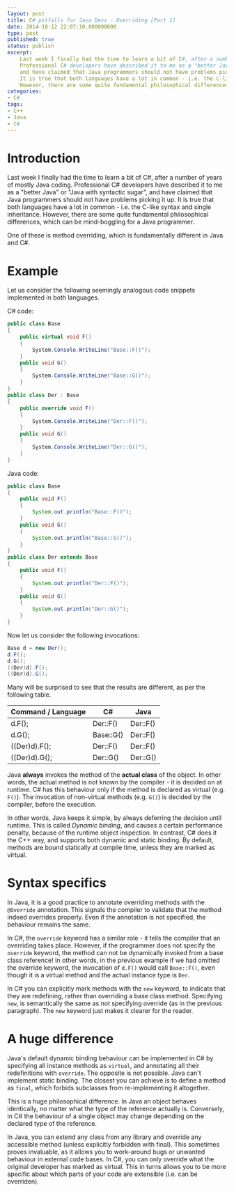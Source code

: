 ```yaml
---
layout: post
title: C# pitfalls for Java Devs - Overriding [Part 1]
date: 2014-10-12 22:07:10.000000000
type: post
published: true
status: publish
excerpt: 
    Last week I finally had the time to learn a bit of C#, after a number of years of mostly Java coding. 
    Professional C# developers have described it to me as a "better Java" or "Java with syntactic sugar", 
    and have claimed that Java programmers should not have problems picking it up. 
    It is true that both languages have a lot in common - i.e. the C-like syntax and single inheritance. 
    However, there are some quite fundamental philosophical differences, which can be mind-boggling for a Java programmer ...
categories:
- C#
tags:
- C++
- Java
- C#
---
```


# Introduction

Last week I finally had the time to learn a bit of C#, after a number of years of mostly Java coding. 
Professional C# developers have described it to me as a "better Java" or "Java with syntactic sugar", 
and have claimed that Java programmers should not have problems picking it up. 
It is true that both languages have a lot in common - i.e. the C-like syntax and single inheritance. 
However, there are some quite fundamental philosophical differences, which can be mind-boggling for a Java programmer.

One of these is method overriding, which is fundamentally different in Java and C#.

# Example

Let us consider the following seemingly analogous code snippets implemented in both languages.

C# code:

```csharp
public class Base
{
    public virtual void F()
    {
        System.Console.WriteLine("Base::F()");
    }
    public void G()
    {
        System.Console.WriteLine("Base::G()");
    }
}
public class Der : Base
{
    public override void F()
    {
        System.Console.WriteLine("Der::F()");
    }
    public void G()
    {
        System.Console.WriteLine("Der::G()");
    }
}
```


Java code:

```java
public class Base
{
    public void F()
    {
        System.out.println("Base::F()");
    }
    public void G()
    {
        System.out.println("Base::G()");
    }
}
public class Der extends Base
{
    public void F()
    {
        System.out.println("Der::F()");
    }
    public void G()
    {
        System.out.println("Der::G()");
    }
}
```

Now let us consider the following invocations:

```java
Base d = new Der();
d.F();
d.G();
((Der)d).F();
((Der)d).G();
```

Many will be surprised to see that the results are different, as per the following table.

<table style="width:30em;">
    <thead>
        <tr>
            <th>Command / Language</th>
            <th>C#</th>
            <th>Java</th>
        </tr>
    </thead>
    <tbody>
        <tr>
            <td>d.F();</td>
            <td>Der::F()</td>
            <td>Der::F()</td>
        </tr>
        <tr>
            <td>d.G();</td>
            <td>Base::G()</td>
            <td>Der::F()</td>
        </tr>
        <tr>
            <td>((Der)d).F();</td>
            <td>Der::F()</td>
            <td>Der::F()</td>
        </tr>
        <tr>
            <td>((Der)d).G();</td>
            <td>Der::G()</td>
            <td>Der::G()</td>
        </tr>
    </tbody>
</table>

Java **always** invokes the method of the **actual class** of the object. 
In other words, the actual method is not known by the compiler - it is decided on at runtime. 
C# has this behaviour only if the method is declared as virtual (e.g. `F()`). 
The invocation of non-virtual methods (e.g. `G()`) is decided by the compiler, before the execution.

In other words, Java keeps it simple, by always deferring the decision until runtime. 
This is called *Dynamic binding*, and causes a certain performance penalty, because of 
the runtime object inspection. In contrast, C# does it the C++ way, and supports both dynamic 
and static binding. By default, methods are bound statically at compile time, unless they are marked as virtual.

# Syntax specifics

In Java, it is a good practice to annotate overriding methods with the `@Override` annotation. 
This signals the compiler to validate that the method indeed overrides properly. 
Even if the annotation is not specified, the behaviour remains the same.

In C#, the `override` keyword has a similar role - it tells the compiler that an 
overriding takes place. However, if the programmer does not specify the `override` keyword, 
the method can not be dynamically invoked from a base class reference! In other words, in the 
previous example if we had omitted the override keyword, the invocation of `d.F()` would 
call `Base::F()`, even though it is a virtual method and the actual instance type is `Der`.

In C# you can explicitly mark methods with the `new` keyword, to indicate that they are redefining, 
rather than overriding a base class method. Specifying `new`, is semantically the same as not specifying 
override (as in the previous paragraph). The `new` keyword just makes it clearer for the reader.

# A huge difference

Java's default dynamic binding behaviour can be implemented in C# by specifying all instance 
methods as `virtual`, and annotating all their redefinitions with `override`. 
The opposite is not possible. Java can't implement static binding. The closest you can achieve is 
to define a method as `final`, which forbids subclasses from re-implementing it altogether.

This is a huge philosophical difference. In Java an object behaves identically, no matter what the 
type of the reference actually is. Conversely, in C# the behaviour of a single object may change 
depending on the declared type of the reference.

In Java, you can extend any class from any library and override any accessible method 
(unless explicitly forbidden with final). This sometimes proves invaluable, as it allows you to 
work-around bugs or unwanted behaviour in external code bases. In C#, you can only override what the 
original developer has marked as virtual. This in turns allows you to be more specific about which 
parts of your code are extensible (i.e. can be overriden).
